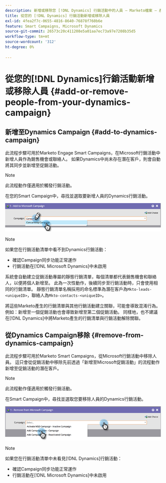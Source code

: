 ```yaml
---
description: 新增或移除您 [!DNL Dynamics] 行銷活動中的人員 — Marketo檔案 — 產品檔案
title: 從您的 [!DNL Dynamics] 行銷活動新增或移除人員
exl-id: 4fea2f7c-0655-4816-8640-76878f760b6e
feature: Smart Campaigns, Microsoft Dynamics
source-git-commit: 26573c20c411208e5a01aa7ec73a97e7208b35d5
workflow-type: tm+mt
source-wordcount: '312'
ht-degree: 0%

---
```


# 從您的[!DNL Dynamics]行銷活動新增或移除人員 {#add-or-remove-people-from-your-dynamics-campaign}

## 新增至Dynamics Campaign {#add-to-dynamics-campaign}

此流程步驟可用於Marketo Engage Smart Campaigns，在Microsoft行銷活動中新增人員作為銷售機會或聯絡人。 如果Dynamics中尚未存在潛在客戶，則會自動將其同步並新增至促銷活動。

>[!NOTE]
>
>此流程動作僅適用於觸發行銷活動。

在您的Smart Campaign中，尋找並選取要新增人員的Dynamics行銷活動。

![](assets/add-or-remove-people-from-your-dynamics-campaign-1.png)

>[!NOTE]
>
>如果您在行銷活動清單中看不到Dynamics行銷活動：
>
>* 確認Campaign同步功能正常運作
>* 行銷活動在[!DNL Microsoft Dynamics]中未啟用

系統會自動建立促銷活動專屬的靜態行銷清單，每個清單都代表銷售機會和聯絡人，以便將個人新增至。 此為一次性動作，後續同步至行銷活動時，只會使用相同的行銷清單。 靜態行銷清單名稱採用的命名標準為潛在客戶為`Mkto-leads-<uniqueID>`，聯絡人為`Mkto-contacts-<uniqueID>`。

將這些Marketo產生的行銷清單與其他行銷活動建立關聯，可能會導致混淆行為。 例如：新增至一個促銷活動也會導致新增至第二個促銷活動。 同樣地，也不建議在[!DNL Dynamics]中將Marketo產生的行銷清單與行銷活動解除關聯。

## 從Dynamics Campaign移除 {#remove-from-dynamics-campaign}

此流程步驟可用於Marketo Smart Campaigns，從Microsoft行銷活動中移除人員。 這只會從促銷活動中移除先前透過「新增至Microsoft促銷活動」的流程動作新增至促銷活動的潛在客戶。

>[!NOTE]
>
>此流程動作僅適用於觸發行銷活動。

在Smart Campaign中，尋找並選取您要移除人員的Dynamics行銷活動。

![](assets/add-or-remove-people-from-your-dynamics-campaign-2.png)

>[!NOTE]
>
>如果您在行銷活動清單中未看見[!DNL Dynamics]行銷活動：
>
>* 確認Campaign同步功能正常運作
>* 行銷活動在[!DNL Microsoft Dynamics]中未啟用
